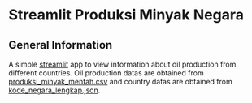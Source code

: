 # Streamlit Produksi Minyak Negara

## General Information
A simple [streamlit](https://streamlit.io) app to view information about oil production from different countries. Oil production datas are obtained from [produksi_minyak_mentah.csv](https://github.com/adamzainuri01/StreamlitProduksiMinyakNegara/blob/main/produksi_minyak_mentah.csv) and country datas are obtained from [kode_negara_lengkap.json](https://github.com/adamzainuri01/StreamlitProduksiMinyakNegara/blob/main/kode_negara_lengkap.json).
